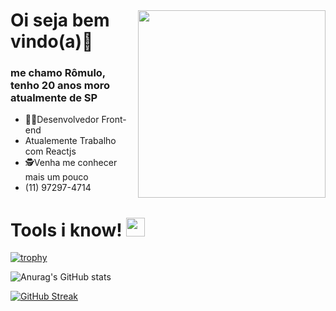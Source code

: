 <img style="margin-top:40px" align="right" width="300" src="https://user-images.githubusercontent.com/78929942/185489090-3d717cae-9132-4e52-9cc8-fdb4250d2c81.png">

# Oi seja bem vindo(a)🖖 

### me chamo Rômulo, tenho 20 anos moro atualmente de SP


- 🧑‍💻Desenvolvedor Front-end
- Atualemente Trabalho com Reactjs 
- 🕵️Venha me conhecer mais um pouco
- (11) 97297-4714

# Tools i know! <img width="30px" src="https://user-images.githubusercontent.com/78929942/185494063-6c3591e1-d055-4ac0-b6d1-c37cad72eb85.png">

[![trophy](https://github-profile-trophy.vercel.app/?username=rxmulx&theme=dark_dimmed)](https://github.com/rxmulx/github-profile-trophy)

<!--[![Anurag's GitHub stats](https://github-readme-stats.vercel.app/api?username=rxmulx)](https://github.com/anuraghazra/github-readme-stats)-->
![Anurag's GitHub stats](https://github-readme-stats.vercel.app/api?username=rxmulx&theme=dark&show_icons=true&hide=contribs,prs,issues,stars) 
<!--![Anurag's GitHub stats](https://github-readme-stats.vercel.app/api?username=anuraghazra&show_icons=true)-->
[![GitHub Streak](http://github-readme-streak-stats.herokuapp.com?user=rxmulx&theme=dark)](https://git.io/streak-stats)

<!--
**rxmulx/rxmulx** is a ✨ _special_ ✨ repository because its `README.md` (this file) appears on your GitHub profile.

Here are some ideas to get you started:

- 🔭 I’m currently working on ...
- 🌱 I’m currently learning ...
- 👯 I’m looking to collaborate on ...
- 🤔 I’m looking for help with ...
- 💬 Ask me about ...
- 📫 How to reach me: ...
- 😄 Pronouns: ...
- ⚡ Fun fact: ...
-->
